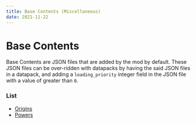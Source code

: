 ```yaml
---
title: Base Contents (Miscellaneous)
date: 2021-11-22
---
```


# Base Contents

Base Contents are JSON files that are added by the mod by default. These JSON files can be over-ridden with datapacks by having the said JSON files in a datapack, and adding a `loading_priority` integer field in the JSON file with a value of greater than `0`.


### List

*   [Origins](base/origins.md)
*   [Powers](base/powers.md)